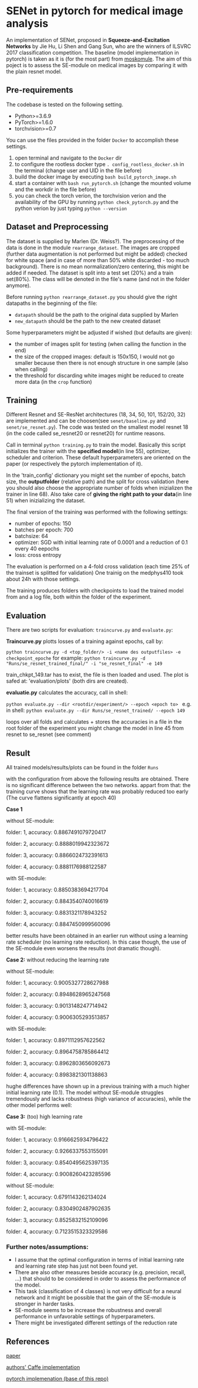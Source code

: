 # SENet in pytorch for medical image analysis

An implementation of SENet, proposed in **Squeeze-and-Excitation Networks** by Jie Hu, Li Shen and Gang Sun, who are the winners of ILSVRC 2017 classification competition. The baseline (model implementation in pytorch) is taken as it is (for the most part) from [moskomule](https://github.com/moskomule/senet.pytorch/tree/58844943617b5215f2d3eab149735ac4a66ed393). The aim of this poject is to assess the SE-module on medical images by comparing it with the plain resnet model.


## Pre-requirements

The codebase is tested on the following setting.

* Python>=3.6.9
* PyTorch>=1.6.0
* torchvision>=0.7

You can use the files provided in the folder `Docker` to accomplish these settings.
1. open terminal and navigate to the `Docker` dir
2. to configure the rootless docker type `. config_rootless_docker.sh` in the terminal (change user and UID in the file before)
3. build the docker image by executing `bash build_pytorch_image.sh`
4. start a container with `bash run_pytorch.sh` (change the mounted volume and the workdir in the file before)
5. you can check the torch verion, the torchvision verion and the availability of the GPU by running `python check_pytorch.py` and the python verion by just        typing `python --version`

## Dataset and Preprocessing

The dataset is supplied by Marlen (Dr. Weiss?). The preprocessing of the data is done in the module `rearrange_dataset`. The images are cropped (further data augmentation is not performed but might be added) checked for white space (and in case of more than 50% white discarded - too much background). There is no mean normalization/zero centering, this might be added  if needed. The dataset is split into a test set (20%) and a train set(80%). The class will be denoted in the file's name (and not in the folder anymore).

Before running `python rearrange_dataset.py` you should give the right datapaths in the beginning of the file:
* `datapath` should be the path to the original data supplied by Marlen
* `new_datapath` should be the path to the new created dataset

Some hyperparameters might be adjusted if wished (but defaults are given):
- the number of images split for testing (when calling the function in the end)
- the size of the cropped images: default is 150x150, I would not go smaller because then there is not enough structure in one sample (also when calling)
- the threshold for discarding white images might be reduced to create more data (in the `crop` function)

## Training

Different Resnet and SE-ResNet architectures (18, 34, 50, 101, 152/20, 32) are implemented and can be choosen(see `senet/baseline.py` and `senet/se_resnet.py`).
The code was tested on the smallest model resnet 18 (in the code called se_resnet20 or resnet20) for runtime reasons. 

Call in terminal `python training.py` to train the model. 
Basically this script initializes the trainer with the **specified model**(in line 55), optimizer, scheduler and criterion.
These default hyperparameters are oriented on the paper (or respectively the pytorch implementation of it). 

In the 'train_config' dictionary you might set the number of epochs, batch size, the **outputfolder** (relative path)
and the split for cross validation (here you should also choose the appropriate number of folds when inizializen the trainer in line 68).
Also take care of **giving the right path to your data**(in line 51) when inizializing the dataset.

The final version of the training was performed with the following settings:
* number of epochs: 150
* batches per epoch: 700
* batchsize: 64
* optimizer: SGD with initial learning rate of 0.0001 and a reduction of 0.1 every 40 eepochs
* loss: cross entropy

The evaluation is performed on a 4-fold cross validation (each time 25% of the trainset is splitted for validation)
One trainig on the medphys410 took about 24h with those settings.

The training produces folders with checkpoints to load the trained model from and a log file, both within the folder of the experiment. 

## Evaluation

There are two scripts for evaluation: `traincurve.py` and `evaluate.py`:

**Traincurve.py** plotts losses of a training against epochs, call by:
 
`python traincurve.py -d <top_folder/> -i <name des outputfiles> -e checkpoint_epoche` 
for example: `python traincurve.py -d "Runs/se_resnet_trained_final/" -i "se_resnet_final" -e 149`
 
train_chkpt_149.tar has to exist, the file is then loaded and used. The plot is safed at: 'evaluation/plots' 
(both dirs are created).

**evaluatie.py** calculates the accuracy, call in shell: 

`python evaluate.py --dir <rootdir/experiment/> --epoch <epoch to> `
e.g. in shell: `python evaluate.py --dir Runs/se_resnet_trained/ --epoch 149`

loops over all folds and calculates + stores the accuracies in a file in the root folder of the experiment
you might change the model in line 45 from resnet to se_resnet (see comment)


## Result

All trained models/results/plots can be found in the folder `Runs`

with the configuration from above the following results are obtained. There is no significant difference between the two networks.
appart from that: the training curve shows that the learning rate was probably reduced too early (The curve flattens significantly at epoch 40)

**Case 1**

without SE-module:

folder: 1, accuracy: 0.8867491079720417 

folder: 2, accuracy: 0.8888019942323672 

folder: 3, accuracy: 0.8866024732391613 

folder: 4, accuracy: 0.8881176988122587 

with SE-module:

folder: 1, accuracy: 0.8850383694217704 

folder: 2, accuracy: 0.8843540740016619 

folder: 3, accuracy: 0.8831321178943252 

folder: 4, accuracy: 0.8847450999560096


better results have been obtained in an earlier run without using a learning rate scheduler (no learning rate reduction).
In this case though, the use of the SE-module even worsens the results (not dramatic though). 


**Case 2:** without reducing the learning rate

without SE-module:

folder: 1, accuracy: 0.9005327728627988 

folder: 2, accuracy: 0.8948628965247568 

folder: 3, accuracy: 0.9013148247714942 

folder: 4, accuracy: 0.9006305293513857 

with SE-module:

folder: 1, accuracy: 0.8971112957622562 

folder: 2, accuracy: 0.8964758785864412 

folder: 3, accuracy: 0.8962803656092673 

folder: 4, accuracy: 0.8983821301138863 

hughe differences have shown up in a previous training with a much higher initial learning rate (0.1). The model without SE-module struggles tremendously and lacks robustness (high variance of accuracies), while the other model performs well:

**Case 3:** (too) high learning rate

with SE-module:

folder: 1, accuracy: 0.9166625934796422 

folder: 2, accuracy: 0.9266337553155091 

folder: 3, accuracy: 0.8540495625397135 

folder: 4, accuracy: 0.9008260423285596 

without SE-module:

folder: 1, accuracy: 0.6791143262134024 

folder: 2, accuracy: 0.8304902487902635 

folder: 3, accuracy: 0.8525832152109096 

folder: 4, accuracy: 0.7123515323329586 

### Further notes/assumptions:

* I assume that the optimal configuration in terms of initial learning rate and learning rate step has just not been found yet. 
* There are also other measures beside accuracy (e.g. precision, recall, ...) that should to be considered in order to assess the performance of the model.
* This task (classification of 4 classes) is not very difficult for a neural network and it might be possible that the gain of the SE-module is stronger in harder tasks.
* SE-module seems to be increase the robustness and overall performance in unfavorable settings of hyperparameters.
* There might be investigated different settings of the reduction rate



## References

[paper](https://arxiv.org/pdf/1709.01507.pdf)

[authors' Caffe implementation](https://github.com/hujie-frank/SENet)

[pytorch implemenation (base of this repo)](https://github.com/moskomule/senet.pytorch/tree/58844943617b5215f2d3eab149735ac4a66ed393)
